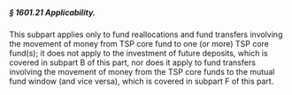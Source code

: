 ##### § 1601.21 Applicability. #####

This subpart applies only to fund reallocations and fund transfers involving the movement of money from TSP core fund to one (or more) TSP core fund(s); it does not apply to the investment of future deposits, which is covered in subpart B of this part, nor does it apply to fund transfers involving the movement of money from the TSP core funds to the mutual fund window (and vice versa), which is covered in subpart F of this part.